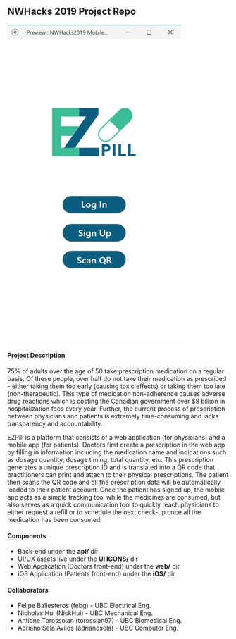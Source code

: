 ## NWHacks 2019 Project Repo

![](wireframe.gif)

#### Project Description
75% of adults over the age of 50 take prescription medication on a regular basis. Of these people, over half do not take their medication as prescribed - either taking them too early (causing toxic effects) or taking them too late (non-therapeutic). This type of medication non-adherence causes adverse drug reactions which is costing the Canadian government over $8 billion in hospitalization fees every year. Further, the current process of prescription between physicians and patients is extremely time-consuming and lacks transparency and accountability.

EZPill is a platform that consists of a web application (for physicians) and a mobile app (for patients). Doctors first create a prescription in the web app by filling in information including the medication name and indications such as dosage quantity, dosage timing, total quantity, etc. This prescription generates a unique prescription ID and is translated into a QR code that practitioners can print and attach to their physical prescriptions. The patient then scans the QR code and all the prescription data will be automatically loaded to their patient account. Once the patient has signed up, the mobile app acts as a simple tracking tool while the medicines are consumed, but also serves as a quick communication tool to quickly reach physicians to either request a refill or to schedule the next check-up once all the medication has been consumed.

#### Components
* Back-end under the **api/** dir
* UI/UX assets live under the **UI ICONS/** dir
* Web Application (Doctors front-end) under the **web/** dir
* iOS Application (Patients front-end) under the **iOS/** dir

#### Collaborators 
* Felipe Ballesteros (febg) - UBC Electrical Eng.
* Nicholas Hui (NickHui) - UBC Mechanical Eng.
* Antione Torossoian (torossian97) - UBC Biomedical Eng.
* Adriano Sela Aviles (adrianosela) - UBC Computer Eng.
